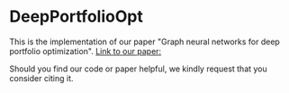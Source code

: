 # DeepPortfolioOpt

This is the implementation of our paper "Graph neural networks for deep portfolio optimization".
[Link to our paper: ](https://link.springer.com/article/10.1007/s00521-023-08862-w)


Should you find our code or paper helpful, we kindly request that you consider citing it.





